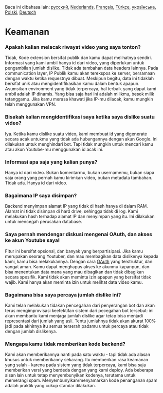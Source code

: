 Baca ini dibahasa lain: [русский](SECURITY-FAQru.md), [Nederlands](SECURITY_FAQnl.md), [Français](SECURITY-FAQfr.md), [Türkçe](SECURITY-FAQtr.md), [українська](SECURITY-FAQuk.md), [Polski](SECURITY-FAQpl.md), [Deutsch](SECURITY-FAQde.md)

# Keamanan

### Apakah kalian melacak riwayat video yang saya tonton?

Tidak, Kode extension bersifat publik dan kamu dapat melihatnya sendiri. Informasi yang kami ambil hanya id dari video, yang diperlukan untuk pengambilan jumlah dislike. Tidak ada tambahan data headers lainnya. Pada communication layer, IP Publik kamu akan terekspos ke server, bersamaan dengan waktu ketika requestnya dibuat. Meskipun begitu, data ini tidaklah bersifat unik atau mengidentifikasikan kamu dalam bentuk apapun. Asumsikan environment yang tidak terpercaya, hal terbaik yang dapat kami ambil adalah IP dinamis. Yang bisa saja hari ini adalah milikmu, besok milik tetanggamu. Jika kamu merasa khawati jika IP-mu dilacak, kamu mungkin telah menggunakan VPN.

### Bisakah kalian mengidentifikasi saya ketika saya dislike suatu video?

Iya. Ketika kamu dislike suatu video, kami membuat id yang digenerate secara acak untukmu yang tidak ada hubungannya dengan akun Google. Ini dilakukan untuk menghindari bot. Tapi tidak mungkin untuk mencari kamu atau akun Youtube-mu menggunakan id acak ini.

### Informasi apa saja yang kalian punya?

Hanya id dari video. Bukan komentarmu, bukan usernamemu, bukan siapa saja orang yang pernah kamu kirimkan video, bukan metadata tambahan. Tidak ada. Hanya id dari video.

### Bagaimana IP saya disimpan?

Backend menyimpan alamat IP yang tidak di hash hanya di dalam RAM. Alamat ini tidak disimpan di hard drive, sehingga tidak di log. Kami melakukan hash terhadap alamat IP dan menyimpan yang itu. Ini dilakukan untuk mencegah perusakan database.

### Saya pernah mendengar diskusi mengenai OAuth, dan akses ke akun Youtube saya!

Fitur ini bersifat opsional, dan banyak yang berpartisipasi. Jika kamu merupakan seorang Youtuber, dan mau membagikan data dislikenya kepada kami, kamu bisa melakukannya. Dengan cara [OAuth](https://en.wikipedia.org/wiki/OAuth#:~:text=but%20without%20giving%20them%20the%20passwords.) yang terstruktur, dan sangat aman. Kamu dapat menghapus akses ke akunmu kapanpun, dan bisa menentukan data mana yang mau dibagikan dan tidak dibagikan secara spesifik. Kami tidak akan meminta izin apapun yang bersifat tidak wajib. Kami hanya akan meminta izin untuk melihat data video kamu.

### Bagaimana bisa saya percaya jumlah dislike ini?

Kami telah melakukan tidakan pencegahan dari penyerangan bot dan akan terus mengimprovisasi keefektifan sistem dari pecegahan bot tersebut: ini akan membantu kami menjaga jumlah dislike agar tetap bisa menjadi representasi dari jumlah yang asli. Tentu jumlahnya tidak akan akurat 100% jadi pada akhirnya itu semua terserah padamu untuk percaya atau tidak dengan jumlah dislikenya.

### Mengapa kamu tidak memberikan kode backend?

Kami akan memberikannya nanti pada satu waktu - tapi tidak ada alasan khusus untuk memberikanny sekarang. Itu memberikan rasa keamanan yang salah - karena pada sistem yang tidak terpercaya, kami bisa saja memberikan versi yang berdeda dengan yang kami deploy. Ada beberapa alsan lain untuk tetap menyembunyikan kodenya, terutama untuk memerangi spam. Menyembunyikan/menyamarkan kode penanganan spam adalah praktik yang cukup standar dilakukan.
